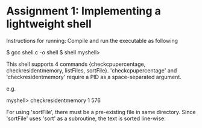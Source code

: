 # Assignment 1: Implementing a lightweight shell

Instructions for running: Compile and run the executable as following

$ gcc shell.c -o shell
$ shell
myshell>

This shell supports 4 commands {checkcpupercentage, checkresidentmemory, listFiles, sortFile}.
'checkcpupercentage' and 'checkresidentmemory' require a PID as a space-separated argument.

e.g.

myshell> checkresidentmemory 1
576

For using 'sortFile', there must be a pre-existing file in same directory.
Since 'sortFile' uses 'sort' as a subroutine, the text is sorted line-wise.
